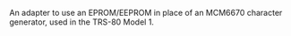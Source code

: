 An adapter to use an EPROM/EEPROM in place of an MCM6670 character generator, used in the TRS-80 Model 1.
